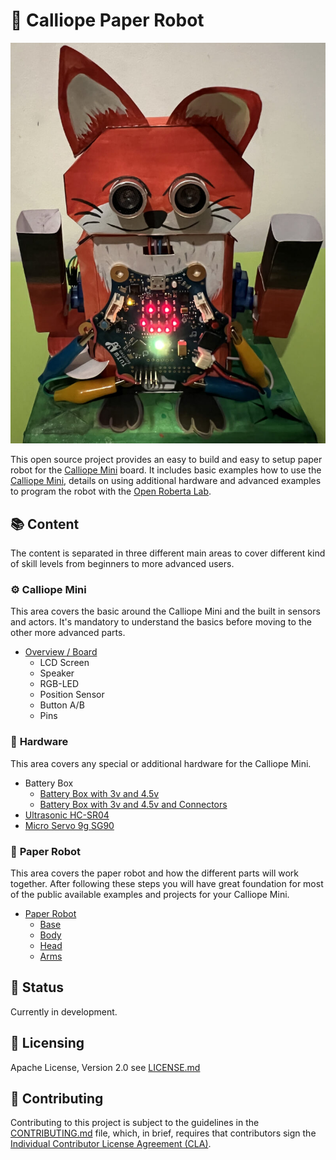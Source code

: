 # 🤖 Calliope Paper Robot

![Example of paper robot](paper_robot/paper_robot_colored.jpg)

This open source project provides an easy to build and easy to setup paper robot for the [Calliope Mini][calliope_mini] board.
It includes basic examples how to use the [Calliope Mini][calliope_mini], details on using additional hardware and advanced examples to program the robot with the [Open Roberta Lab][open_roberta_lab].

## 📚 Content

The content is separated in three different main areas to cover different kind of skill levels from beginners to more advanced users.

### ⚙️ **Calliope Mini**

This area covers the basic around the Calliope Mini and the built in sensors and actors.
It's mandatory to understand the basics before moving to the other more advanced parts.

- [Overview / Board](calliope_mini/board/README.md)
  - LCD Screen
  - Speaker
  - RGB-LED
  - Position Sensor
  - Button A/B
  - Pins

### 🦾 **Hardware**

This area covers any special or additional hardware for the Calliope Mini.

- Battery Box
  - [Battery Box with 3v and 4.5v](hardware/battery_box/README.md)
  - [Battery Box with 3v and 4.5v and Connectors](hardware/battery_box_advanced/README.md)
- [Ultrasonic HC-SR04](hardware/ultrasonic_hc-sr04/README.md)
- [Micro Servo 9g SG90](hardware/micro_servo_sg90/README.md)

### 🤖 **Paper Robot**

This area covers the paper robot and how the different parts will work together.
After following these steps you will have great foundation for most of the public available examples and projects for your Calliope Mini.

- [Paper Robot](paper_robot/README.md)
  - [Base](paper_robot/base/README.md)
  - [Body](paper_robot/body/README.md)
  - [Head](paper_robot/head/README.md)
  - [Arms](paper_robot/arms/README.md)

## 🧩 Status

Currently in development.

## 📜 Licensing

Apache License, Version 2.0 see [LICENSE.md](LICENSE.md)

## 🤝 Contributing

Contributing to this project is subject to the guidelines in the
[CONTRIBUTING.md](CONTRIBUTING.md) file, which, in brief, requires that
contributors sign the [Individual Contributor License Agreement (CLA)][cla].

[calliope_mini]: https://calliope.cc/
[cla]: https://cla.developers.google.com/
[open_roberta_lab]: https://lab.open-roberta.org/
